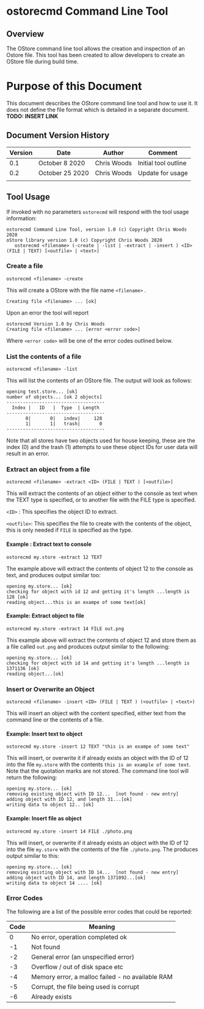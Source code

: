 # ostorecmd Command Line Tool

## Overview

The OStore command line tool allows the creation and inspection of an Ostore file. This tool has been created to allow developers to create an OStore file during build time. 

# Purpose of this Document

This document describes the OStore command line tool and how to use it. It does not define the file format which is detailed in a separate document. **TODO: INSERT LINK**



## Document Version History

| Version | Date            | Author      | Comment              |
| ------- | --------------- | ----------- | -------------------- |
| 0.1     | October 8 2020  | Chris Woods | Initial tool outline |
| 0.2     | October 25 2020 | Chris Woods | Update for usage     |
|         |                 |             |                      |

## Tool Usage

If invoked with no parameters `ostorecmd` will respond with the tool usage information:

```
ostorecmd Command Line Tool, version 1.0 (c) Copyright Chris Woods 2020
oStore library version 1.0 (c) Copyright Chris Woods 2020
   ostorecmd <filename> (-create | -list | -extract | -insert ) <ID> (FILE | TEXT) [<outfile> | <text>]	
```

### Create a file

```
ostorecmd <filename> -create
```

This will create a OStore with the file name `<filename>` .
```
Creating file <filename> ... [ok]
```

Upon an error the tool will report

```
ostorecmd Version 1.0 by Chris Woods
Creating file <filename> ... [error <error code>]
```

Where `<error code>` will be one of the error codes outlined below.



### List the contents of a file

```
ostorecmd <filename> -list
```

This will list the contents of an OStore file.  The output will look as follows:

```
opening test.store... [ok]
number of objects... [ok 2 objects]
------------------------------------
  Index |   ID   |  Type  | Length  
------------------------------------
       0|       0|   index|     128
       1|       1|   trash|       0
------------------------------------
```

Note that all stores have two objects used for house keeping, these are the index (0) and the trash (1) attempts to use these object IDs for user data will result in an error.

### Extract an object from a file

```
ostorecmd <filename> -extract <ID> (FILE | TEXT ) [<outfile>]
```

This will extract the contents of an object either to the console as text when the TEXT type is specified, or to another file with the FILE type is specified. 

`<ID>`  : This specifies the object ID to extract.

`<outfile>`: This specifies the file to create with the contents of the object, this is only needed if `FILE` is specified as the type.

#### Example : Extract text to console

```
ostorecmd my.store -extract 12 TEXT
```

The example above will extract the contents of object 12 to the console as text, and produces output similar too:

```
opening my.store... [ok]
checking for object with id 12 and getting it's length ...length is 128 [ok]
reading object...this is an exampe of some text[ok]
```

#### Example: Extract object to file

```
ostorecmd my.store -extract 14 FILE out.png
```

This example above will extract the contents of object 12 and store them as a file called `out.png` and produces output similar to the following:

```
opening my.store... [ok]
checking for object with id 14 and getting it's length ...length is 1371136 [ok]
reading object...[ok]
```



### Insert or Overwrite an Object

```
ostorecmd <filename> -insert <ID> (FILE | TEXT ) (<outfile> | <text>)
```

This will insert an object with the content specified, either text from the command line or the contents of a file. 

#### Example: Insert text to object

```
ostorecmd my.store -insert 12 TEXT "this is an exampe of some text"
```

This will insert, or overwrite it if already exists an object with the ID of 12 into the file `my.store` with the contents `this is an example of some text`. Note that the quotation marks are not stored. The command line tool will return the following:

```
opening my.store... [ok]
removing existing object with ID 12...  [not found - new entry]
adding object with ID 12, and length 31...[ok]
writing data to object 12.. [ok]
```



#### Example: Insert file as object

```
ostorecmd my.store -insert 14 FILE ./photo.png
```

This will insert, or overwrite if it already exists an object with the ID of 12 into the file `my.store` with the contents of the file `./photo.png`. The produces output similar to this:

```
opening my.store... [ok]
removing existing object with ID 14...  [not found - new entry]
adding object with ID 14, and length 1371092...[ok]
writing data to object 14 .... [ok]
```



### Error Codes

The following are a list of the possible error codes that could be reported:

| Code | Meaning                                          |
| ---- | ------------------------------------------------ |
| 0    | No error, operation completed ok                 |
| -1   | Not found                                        |
| -2   | General error (an unspecified error)             |
| -3   | Overflow / out of disk space etc                 |
| -4   | Memory error, a malloc failed - no available RAM |
| -5   | Corrupt, the file being used is corrupt          |
| -6   | Already exists                                   |